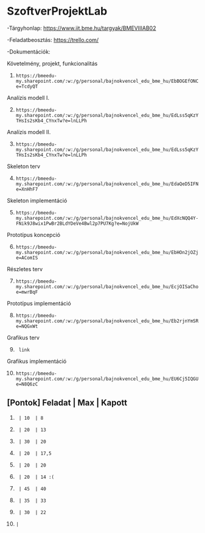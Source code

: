 # SzoftverProjektLab

-Tárgyhonlap: https://www.iit.bme.hu/targyak/BMEVIIIAB02

-Feladatbeosztás: https://trello.com/

-Dokumentációk:

Követelmény, projekt, funkcionalitás

1)     https://bmeedu-my.sharepoint.com/:w:/g/personal/bajnokvencel_edu_bme_hu/EbBOGEfONCRKq15ngBnmJZcB1PGO0FhqBabNLw3wgTGZ5Q?e=TcdyQT

Analízis modell I.

2)     https://bmeedu-my.sharepoint.com/:w:/g/personal/bajnokvencel_edu_bme_hu/EdLss5qKzYZBm8AyV4yI_8QBNEuw-THsIs2sKb4_CYnxTw?e=lnLLPh

Analízis modell II.

3)     https://bmeedu-my.sharepoint.com/:w:/g/personal/bajnokvencel_edu_bme_hu/EdLss5qKzYZBm8AyV4yI_8QBNEuw-THsIs2sKb4_CYnxTw?e=lnLLPh

Skeleton terv

4)     https://bmeedu-my.sharepoint.com/:w:/g/personal/bajnokvencel_edu_bme_hu/EdaQeD5IFN5Kkeoc_73e9csBjCGoZi0rYbmvo12jx7DWDA?e=XnHhF7

Skeleton implementáció

5)     https://bmeedu-my.sharepoint.com/:w:/g/personal/bajnokvencel_edu_bme_hu/EdXcNQQ4Y-FNik9J8wix1PwBr2BLdYDeVe4Bwl2p7PU7Kg?e=NojUkW

Prototípus koncepció

6)     https://bmeedu-my.sharepoint.com/:w:/g/personal/bajnokvencel_edu_bme_hu/EbHOn2jOZjBNuxKaMCWFwF8BSCXRn8XzO09xlo_2m5VllA?e=AComIS

Részletes terv

7)     https://bmeedu-my.sharepoint.com/:w:/g/personal/bajnokvencel_edu_bme_hu/EcjOISaChoRLgLs2lXLqqQEBe9SBmqXlx9koeFZNpN13aQ?e=mwrBqF

Prototípus implementáció

8)     https://bmeedu-my.sharepoint.com/:w:/g/personal/bajnokvencel_edu_bme_hu/Eb2rjnYmSRdIopp2Y2lQWscB22wpaaw9BzGIAsUczGvJbQ?e=NQGxWt

Grafikus terv

9)      link

Grafikus implementáció

10)     https://bmeedu-my.sharepoint.com/:w:/g/personal/bajnokvencel_edu_bme_hu/EU6Cj5IQGUVArVixpZdigm0BBzMjQF7jrRSGCjaB6j2_aw?e=N8Q6zC





[Pontok]  Feladat | Max | Kapott
----------------------------------
1)      | 10  | 8
2)      | 20  | 13
3)      | 30  | 20
4)      | 20  | 17,5
5)      | 20  | 20
6)      | 20  | 14 :(
7)      | 45  | 40
8)      | 35  | 33
9)      | 30  | 22
10)     | 
